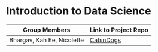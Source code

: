 # Introduction to Data Science

| Group Members              | Link to Project Repo                                       |
| -------------------------- | ---------------------------------------------------------- |
| Bhargav, Kah Ee, Nicolette | [CatsnDogs](https://github.com/majulahsingapuri/CatsnDogs) |
